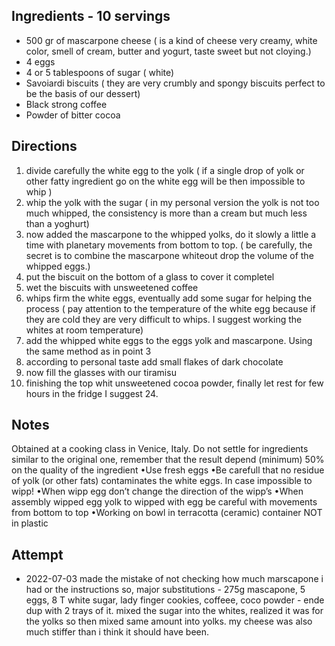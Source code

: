 ## Ingredients - 10 servings
* 500 gr of mascarpone cheese ( is a kind of cheese very creamy, white color, smell of cream, butter and yogurt, taste sweet but not cloying.)
* 4 eggs
* 4 or 5 tablespoons of sugar ( white)
* Savoiardi biscuits (  they are very crumbly and spongy biscuits perfect to be the basis of our dessert)
* Black strong coffee
* Powder of bitter cocoa 

## Directions
1) divide carefully the white egg to the yolk ( if a single drop of yolk or other fatty ingredient go on the white egg will be then impossible to whip )
2) whip the yolk with the sugar ( in my personal version the yolk is not too much whipped, the consistency is more than a cream but much less than a yoghurt)
3) now added the mascarpone to the whipped yolks, do it slowly a little a time with planetary movements  from bottom to top. ( be carefully, the secret is to combine the mascarpone whiteout drop the volume of the whipped eggs.)
4) put the biscuit on the bottom of a glass to cover it completel
5)  wet the biscuits with unsweetened coffee
6)  whips firm  the white eggs, eventually add some sugar for helping the process ( pay attention to the temperature of the white egg because if they are cold they are very difficult to whips. I suggest working the whites at room temperature)
7) add the whipped white eggs to the eggs yolk and mascarpone. Using the same method as in point 3
8) according to personal taste add small flakes of dark chocolate
9) now fill the glasses with our tiramisu
10) finishing the top whit unsweetened cocoa powder, finally let rest for few hours in the fridge I suggest 24.

## Notes
Obtained at a cooking class in Venice, Italy.
Do not settle for ingredients similar to the original one, remember that the result depend (minimum) 50% on the quality of the ingredient
•Use fresh eggs
•Be carefull that no residue of yolk (or other fats) contaminates the white eggs. In case impossible to wipp!
•When wipp egg  don’t change the direction of the wipp’s
•When assembly wipped egg yolk to wipped with egg be careful with movements from bottom to top
•Working on bowl in terracotta (ceramic) container NOT in plastic

## Attempt
* 2022-07-03 made the mistake of not checking how much marscapone i had or the instructions so, major substitutions - 275g mascapone, 5 eggs, 8 T white sugar, lady finger cookies, coffeee, coco powder - ende dup with 2 trays of it. mixed the sugar into the whites, realized it was for the yolks so then mixed same amount into yolks. my cheese was also much stiffer than i think it should have been.
